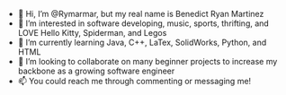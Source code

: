 - 👋 Hi, I’m @Rymarmar, but my real name is Benedict Ryan Martinez
- 👀 I’m interested in software developing, music, sports, thrifting, and LOVE Hello Kitty, Spiderman, and Legos
- 🌱 I’m currently learning Java, C++, LaTex, SolidWorks, Python, and HTML
- 💞️ I’m looking to collaborate on many beginner projects to increase my backbone as a growing software engineer
- 📫 You could reach me through commenting or messaging me!

<!---
Rymarmar/Rymarmar is a ✨ special ✨ repository because its `README.md` (this file) appears on your GitHub profile.
You can click the Preview link to take a look at your changes.
--->
